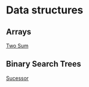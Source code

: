 # Data structures

## Arrays

[Two Sum](./arrays/two-sum)

## Binary Search Trees

[Sucessor](./bst/successor)
